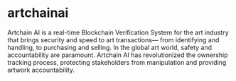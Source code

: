 # artchainai
Artchain AI is a real-time Blockchain Verification System  for the art industry that brings security and speed to art transactions—  from identifying and handling, to purchasing and selling.  In the global art world, safety and accountability are paramount.  Artchain AI has revolutionized the ownership tracking process, protecting stakeholders from manipulation and providing artwork accountability.
